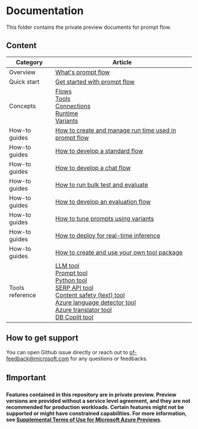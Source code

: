 # Documentation

This folder contains the private preview documents for prompt flow.

## Content

| Category              | Article             |
|----------------|----------------|
|Overview|[What's prompt flow](./overview-what-is-prompt-flow.md)|
|Quick start|[Get started with prompt flow](./quick-start.md)|
|Concepts|[Flows](./concepts/concept-flows.md)<br> [Tools](./concepts/concept-tools.md)<br> [Connections](./concepts/concept-connections.md)<br> [Runtime](./concepts/concept-runtime.md)<br> [Variants](./concepts/concept-variants.md)<br> |
|How-to guides|[How to create and manage run time used in prompt flow](./how-to-guides/how-to-create-manage-run-time.md)|
|How-to guides|[How to develop a standard flow](./how-to-guides/how-to-develop-a-standard-flow.md)|
|How-to guides|[How to develop a chat flow](./how-to-guides/how-to-develop-a-chat-flow.md)|
|How-to guides|[How to run bulk test and evaluate](./how-to-guides/how-to-bulk-test-evaluate-flow.md)|
|How-to guides|[How to develop an evaluation flow](./how-to-guides/how-to-develop-an-evaluation-flow.md)|
|How-to guides|[How to tune prompts using variants](./how-to-guides/how-to-tune-prompts-using-variants.md)|
|How-to guides|[How to deploy for real-time inference](./how-to-guides/how-to-deploy-for-real-time-inference.md)|
|How-to guides|[How to create and use your own tool package](./how-to-guides/how-to-create-and-use-your-own-tool-package.md)|
|Tools reference|[LLM tool](./tools-reference/llm-tool.md)<br> [Prompt tool](./tools-reference/prompt-tool.md)<br> [Python tool](./tools-reference/python-tool.md)<br> [SERP API tool](./tools-reference/serp-api-tool.md)<br> [Content safety (text) tool](./tools-reference/content-safety-text-tool.md)<br> [Azure language detector tool](./tools-reference/azure_language_detector_tool.md) <br> [Azure translator tool](./tools-reference/azure_translator_tool.md) <br> [DB Coplit tool](./tools-reference/db_copilot_tool.md)|

## How to get support

You can open Github issue directly or reach out to pf-feedback@microsoft.com for any questions or feedbacks.

## ❗Important

**Features contained in this repository are in private preview. Preview versions are provided without a service level agreement, and they are not recommended for production workloads. Certain features might not be supported or might have constrained capabilities. For more information, see [Supplemental Terms of Use for Microsoft Azure Previews](https://azure.microsoft.com/en-us/support/legal/preview-supplemental-terms/).**